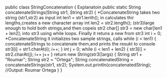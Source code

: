 public class StringConcatenation {                                          Explanatoin
public static String concatenateStrings(String str1, String str2) {         *ConcatenateString takes two string (str1,str2) as input
int len1 = str1.lenth();                                                     in calculates thir lengths,creates a new character array
int len2 = str2.length();                                                    (str3)large enough to hold both strings,and then copeis str2
 char[] str3 = new char[len1 + len2];                                        into str3 using while loops. Finally it retuns a new from str3
 int i = 0;                                                                 *ConcatenateString it initializes two sample strings, calls
 while (i < len1) {                                                          concatenateStrings to concatenate them,and prints the resukt to console
 str3[i] = str1.charAt(i);
 i++;
 }
 int j = 0;
 while (i < len1 + len2) {
 str3[i] = str2.charAt(j);
 i++
 j++
 }
 return new String(str3[]args) {
 String str1 + "Roumar";
 String str2 = "Ortega";
 String concatenatedString = concatenateStrings(str1, str2);
 System.out.printIn(concatenatedString); //Output: Roumar Ortega
 }
 }
